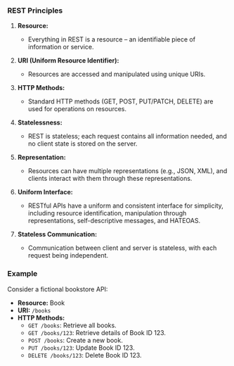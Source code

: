 ### REST Principles

1. **Resource:**
   - Everything in REST is a resource – an identifiable piece of information or service.

2. **URI (Uniform Resource Identifier):**
   - Resources are accessed and manipulated using unique URIs.

3. **HTTP Methods:**
   - Standard HTTP methods (GET, POST, PUT/PATCH, DELETE) are used for operations on resources.

4. **Statelessness:**
   - REST is stateless; each request contains all information needed, and no client state is stored on the server.

5. **Representation:**
   - Resources can have multiple representations (e.g., JSON, XML), and clients interact with them through these representations.

6. **Uniform Interface:**
   - RESTful APIs have a uniform and consistent interface for simplicity, including resource identification, manipulation through representations, self-descriptive messages, and HATEOAS.

7. **Stateless Communication:**
   - Communication between client and server is stateless, with each request being independent.

### Example

Consider a fictional bookstore API:

- **Resource:** Book
- **URI:** `/books`
- **HTTP Methods:**
  - `GET /books`: Retrieve all books.
  - `GET /books/123`: Retrieve details of Book ID 123.
  - `POST /books`: Create a new book.
  - `PUT /books/123`: Update Book ID 123.
  - `DELETE /books/123`: Delete Book ID 123.

